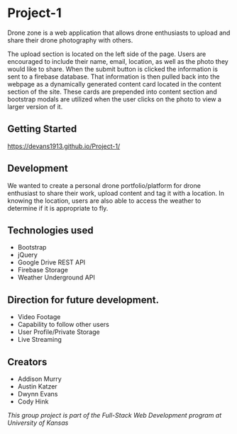# Project-1

Drone zone is a web application that allows drone enthusiasts to upload and share their drone photography with others.

The upload section is located on the left side of the page. Users are encouraged to include their name, email, location, as well as the photo they would like to share. When the submit button is clicked the information is sent to a firebase database. That information is then pulled back into the webpage as a dynamically generated content card located in the content section of the site. These cards are prepended into content section and bootstrap modals are utilized when the user clicks on the photo to view a larger version of it.

## Getting Started
https://devans1913.github.io/Project-1/

## Development 

We wanted to create a personal drone portfolio/platform for drone enthusiast to share their work, upload content and tag it with a location. In knowing the location, users are also able to access the weather to determine if it is appropriate to fly.  


## Technologies used
* Bootstrap
* jQuery
* Google Drive REST API 
* Firebase Storage
* Weather Underground API 

## Direction for future development. 
* Video Footage
* Capability to follow other users
* User Profile/Private Storage
* Live Streaming

## Creators

* Addison Murry
* Austin Katzer
* Dwynn Evans
* Cody Hink

_This group project is part of the Full-Stack Web Development program at University of Kansas_




